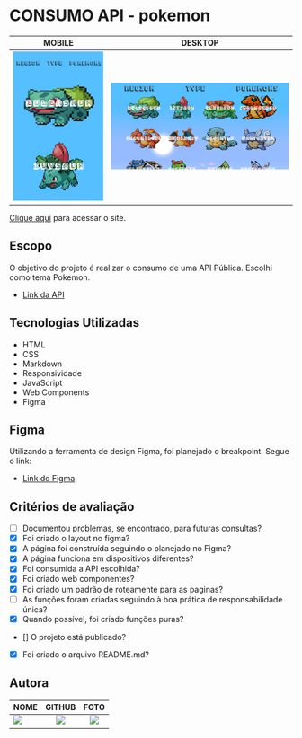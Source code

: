 <div> 

<h1><strong>CONSUMO API - pokemon</strong></h1>
</div>

|      MOBILE         |          DESKTOP       |
|:-------------------:|:-----------------------:
|![](./img/mobile.png)|![](./img/desktop.png)|


[Clique aqui](https://dulcet-bublanina-b1c1bf.netlify.app/) para acessar o site. 

## **Escopo**

O objetivo do projeto é realizar o consumo de uma API Pública. Escolhi como tema Pokemon. 

- [Link da API](https://pokeapi.co/)

## **Tecnologias Utilizadas**

- HTML
- CSS
- Markdown
- Responsividade
- JavaScript
- Web Components
- Figma 

## **Figma**
Utilizando a ferramenta de design Figma, foi planejado o breakpoint. 
Segue o link: 

- [Link do Figma](https://www.figma.com/file/9uzdQpO3OPWmYatuhJJQ5U/POKEMON?type=design&node-id=0-1&t=Iv9Fmew3DckiUnAH-0)

## **Critérios de avaliação**

- [ ]  Documentou problemas, se encontrado, para futuras consultas?
- [x]  Foi criado o layout no figma?
- [x]  A página foi construída seguindo o planejado no Figma?
- [x]  A página funciona em dispositivos diferentes?
- [x]  Foi consumida a API escolhida?
- [x]  Foi criado web componentes?
- [x]  Foi criado um padrão de roteamente para as paginas?
- [ ]  As funções foram criadas seguindo à boa prática de responsabilidade única?
- [x]  Quando possível, foi criado funções puras?
- []  O projeto está publicado?
- [x]  Foi criado o arquivo README.md?


## **Autora**

| NOME                                                                                                                                                                                      |                                                     GITHUB                                                      |                                       FOTO                                       |
| :----------------------------------------------------------------------------------------------------------------------------------------------------------------------------------------- | :-------------------------------------------------------------------------------------------------------------: | :------------------------------------------------------------------------------: |
| <a href="https://github.com/StaniukaitisPaula"><img src="https://img.shields.io/badge/DESENVOLVEDORA-PAULA%20BLESA-informational?style=for-the-badge&logo=appveyorlabelColor=222222"></a> |   <a href="https://github.com/StaniukaitisPaula"><img src="https://skillicons.dev/icons?i=github&theme="/></a>   | <img src="https://avatars.githubusercontent.com/u/110306119?s=96&v=4" height="50"></a> |